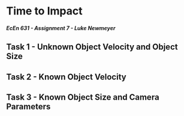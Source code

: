 # Time to Impact
#### *EcEn 631 - Assignment 7 - Luke Newmeyer*

## Task 1 - Unknown Object Velocity and Object Size
## Task 2 - Known Object Velocity
## Task 3 - Known Object Size and Camera Parameters
